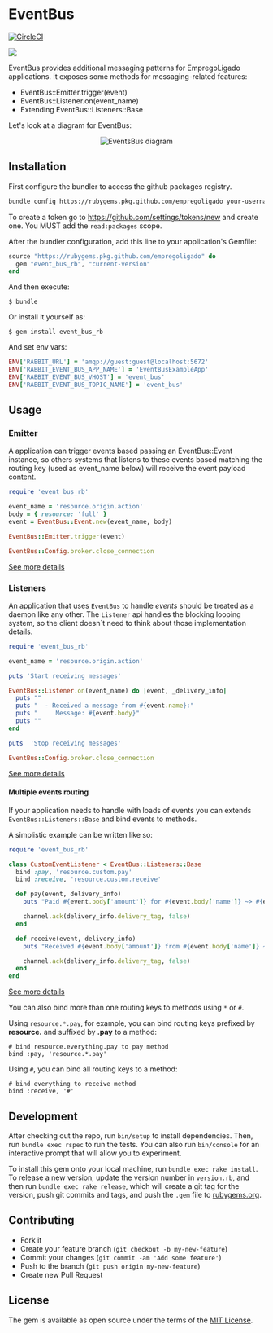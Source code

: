# EventBus

[![CircleCI](https://circleci.com/gh/EmpregoLigado/event_bus_rb.svg?style=svg)](https://circleci.com/gh/EmpregoLigado/event_bus_rb)

![](http://assets.diylol.com/hfs/cc0/d52/de9/resized/short-bus-meme-generator-maddie-secondline-8cbf54.jpg)

EventBus provides additional messaging patterns for EmpregoLigado applications.
It exposes some methods for messaging-related features:
- EventBus::Emitter.trigger(event)
- EventBus::Listener.on(event_name)
- Extending EventBus::Listeners::Base

Let's look at a diagram for EventBus:

<p align='center'>
  <img src='https://cloud.githubusercontent.com/assets/10248067/11762943/5a927e54-a0bd-11e5-8aa5-e0fafae0e559.png' alt='EventsBus diagram'>
</p>

## Installation

First configure the bundler to access the github packages registry.

```bash
bundle config https://rubygems.pkg.github.com/empregoligado your-username:PERSONAL_ACCESS_TOKEN
```

To create a token go to https://github.com/settings/tokens/new and create one. You MUST add the `read:packages` scope.

After the bundler configuration, add this line to your application's Gemfile:

```ruby
source "https://rubygems.pkg.github.com/empregoligado" do
  gem "event_bus_rb", "current-version"
end

```

And then execute:

    $ bundle

Or install it yourself as:

    $ gem install event_bus_rb

And set env vars:
```ruby
ENV['RABBIT_URL'] = 'amqp://guest:guest@localhost:5672'
ENV['RABBIT_EVENT_BUS_APP_NAME'] = 'EventBusExampleApp'
ENV['RABBIT_EVENT_BUS_VHOST'] = 'event_bus'
ENV['RABBIT_EVENT_BUS_TOPIC_NAME'] = 'event_bus'
````

## Usage

### Emitter
A application can trigger events based passing an EventBus::Event instance,
so others systems that listens to these events based matching the routing key (used as event_name below) will receive the event payload content.

```ruby
require 'event_bus_rb'

event_name = 'resource.origin.action'
body = { resource: 'full' }
event = EventBus::Event.new(event_name, body)

EventBus::Emitter.trigger(event)

EventBus::Config.broker.close_connection
```
[See more details](https://github.com/EmpregoLigado/event_bus_rb/blob/master/examples/emitter.rb)

### Listeners

An application that uses `EventBus` to handle _events_ should be treated as a
daemon like any other. The `Listener` api handles the blocking looping system,
so the client doesn`t need to think about those implementation details.

```ruby
require 'event_bus_rb'

event_name = 'resource.origin.action'

puts 'Start receiving messages'

EventBus::Listener.on(event_name) do |event, _delivery_info|
  puts ""
  puts "  - Received a message from #{event.name}:"
  puts "     Message: #{event.body}"
  puts ""
end

puts  'Stop receiving messages'

EventBus::Config.broker.close_connection
```

[See more details](https://github.com/EmpregoLigado/event_bus_rb/blob/master/examples/listener.rb)

#### Multiple events routing

If your application needs to handle with loads of events you can extends ```EventBus::Listeners::Base``` and bind events to methods.

A simplistic example can be written like so:

```ruby
require 'event_bus_rb'

class CustomEventListener < EventBus::Listeners::Base
  bind :pay, 'resource.custom.pay'
  bind :receive, 'resource.custom.receive'

  def pay(event, delivery_info)
    puts "Paid #{event.body['amount']} for #{event.body['name']} ~> #{event.name}"

    channel.ack(delivery_info.delivery_tag, false)
  end

  def receive(event, delivery_info)
    puts "Received #{event.body['amount']} from #{event.body['name']} ~> #{event.name}"

    channel.ack(delivery_info.delivery_tag, false)
  end
end
```
[See more details](https://github.com/EmpregoLigado/event_bus_rb/blob/master/examples/daemon.rb)

You can also bind more than one routing keys to methods using `*` or `#`.

Using `resource.*.pay`, for example, you can bind routing keys prefixed by **resource.** and suffixed by **.pay** to a method:

```
# bind resource.everything.pay to pay method
bind :pay, 'resource.*.pay'
```


Using `#`, you can bind all routing keys to a method:

```
# bind everything to receive method
bind :receive, '#'
```

## Development

After checking out the repo, run `bin/setup` to install dependencies. Then, run `bundle exec rspec` to run the tests. You can also run `bin/console` for an interactive prompt that will allow you to experiment.

To install this gem onto your local machine, run `bundle exec rake install`. To release a new version, update the version number in `version.rb`, and then run `bundle exec rake release`, which will create a git tag for the version, push git commits and tags, and push the `.gem` file to [rubygems.org](https://rubygems.org).

## Contributing

- Fork it
- Create your feature branch (`git checkout -b my-new-feature`)
- Commit your changes (`git commit -am 'Add some feature'`)
- Push to the branch (`git push origin my-new-feature`)
- Create new Pull Request

## License

The gem is available as open source under the terms of the [MIT License](http://opensource.org/licenses/MIT).

